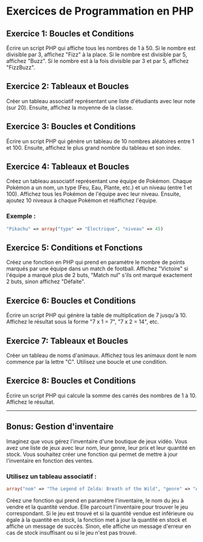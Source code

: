 # Exercices de Programmation en PHP

## Exercice 1: Boucles et Conditions
Écrire un script PHP qui affiche tous les nombres de 1 à 50. Si le nombre est divisible par 3, affichez "Fizz" à la place. Si le nombre est divisible par 5, affichez "Buzz". Si le nombre est à la fois divisible par 3 et par 5, affichez "FizzBuzz".

## Exercice 2: Tableaux et Boucles
Créer un tableau associatif représentant une liste d'étudiants avec leur note (sur 20). Ensuite, affichez la moyenne de la classe.

## Exercice 3: Boucles et Conditions
Écrire un script PHP qui génère un tableau de 10 nombres aléatoires entre 1 et 100. Ensuite, affichez le plus grand nombre du tableau et son index.

## Exercice 4: Tableaux et Boucles
Créez un tableau associatif représentant une équipe de Pokémon. Chaque Pokémon a un nom, un type (Feu, Eau, Plante, etc.) et un niveau (entre 1 et 100). Affichez tous les Pokémon de l'équipe avec leur niveau. Ensuite, ajoutez 10 niveaux à chaque Pokémon et réaffichez l'équipe.

### Exemple :
```php
"Pikachu" => array("type" => "Électrique", "niveau" => 45)
```

## Exercice 5: Conditions et Fonctions
Créez une fonction en PHP qui prend en paramètre le nombre de points marqués par une équipe dans un match de football. Affichez "Victoire" si l'équipe a marqué plus de 2 buts, "Match nul" s'ils ont marqué exactement 2 buts, sinon affichez "Défaite".

## Exercice 6: Boucles et Conditions
Écrire un script PHP qui génère la table de multiplication de 7 jusqu'à 10. Affichez le résultat sous la forme "7 x 1 = 7", "7 x 2 = 14", etc.

## Exercice 7: Tableaux et Boucles
Créer un tableau de noms d'animaux. Affichez tous les animaux dont le nom commence par la lettre "C". Utilisez une boucle et une condition.

## Exercice 8: Boucles et Conditions
Écrire un script PHP qui calcule la somme des carrés des nombres de 1 à 10. Affichez le résultat.

---

## Bonus: Gestion d'inventaire
Imaginez que vous gérez l'inventaire d'une boutique de jeux vidéo. Vous avez une liste de jeux avec leur nom, leur genre, leur prix et leur quantité en stock. Vous souhaitez créer une fonction qui permet de mettre à jour l'inventaire en fonction des ventes.

### Utilisez un tableau associatif :
```php
array("nom" => "The Legend of Zelda: Breath of the Wild", "genre" => "Action-Adventure", "prix" => 59.99, "quantite" => 20)
```
Créez une fonction qui prend en paramètre l'inventaire, le nom du jeu à vendre et la quantité vendue. Elle parcourt l'inventaire pour trouver le jeu correspondant. Si le jeu est trouvé et si la quantité vendue est inférieure ou égale à la quantité en stock, la fonction met à jour la quantité en stock et affiche un message de succès. Sinon, elle affiche un message d'erreur en cas de stock insuffisant ou si le jeu n'est pas trouvé.



